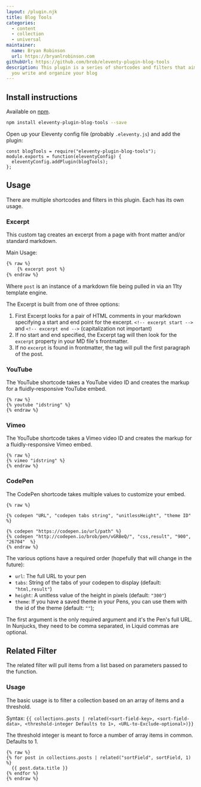 ```yaml
---
layout: /plugin.njk
title: Blog Tools
categories:
  - content
  - collection
  - universal
maintainer:
  name: Bryan Robinson
  url: https://bryanlrobinson.com
githubUrl: https://github.com/brob/eleventy-plugin-blog-tools
description: This plugin is a series of shortcodes and filters that aim to help
  you write and organize your blog
---
```


## Install instructions

Available on [npm](https://www.npmjs.com/package/eleventy-plugin-blog-tools).

```bash
npm install eleventy-plugin-blog-tools --save
```

Open up your Eleventy config file (probably `.eleventy.js`) and add the plugin:

```
const blogTools = require("eleventy-plugin-blog-tools");
module.exports = function(eleventyConfig) {
  eleventyConfig.addPlugin(blogTools);
};
```

## Usage

There are multiple shortcodes and filters in this plugin. Each has its own usage.


### Excerpt

This custom tag creates an excerpt from a page with front matter and/or standard markdown. 

Main Usage:

```html
{% raw %}
    {% excerpt post %}
{% endraw %}
```

Where `post` is an instance of a markdown file being pulled in via an 11ty template engine.

The Excerpt is built from one of three options:

1. First Excerpt looks for a pair of HTML comments in your markdown specifying a start and end point for the excerpt. `<!-- excerpt start -->` and `<!-- excerpt end -->` (capitalization not important)
2. If no start and end specified, the Excerpt tag will then look for the `excerpt` property in your MD file's frontmatter.
3. If no `excerpt` is found in frontmatter, the tag will pull the first paragraph of the post.

### YouTube

The YouTube shortcode takes a YouTube video ID and creates the markup for a fluidly-responsive YouTube embed.

```
{% raw %}
{% youtube "idstring" %}
{% endraw %}
```
### Vimeo

The YouTube shortcode takes a Vimeo video ID and creates the markup for a fluidly-responsive Vimeo embed.

```
{% raw %}
{% vimeo "idstring" %}
{% endraw %}
```


### CodePen

The CodePen shortcode takes multiple values to customize your embed.
```
{% raw %}

{% codepen "URL", "codepen tabs string", "unitlessHeight", "theme ID" %}

{% codepen "https://codepen.io/url/path" %}
{% codepen "http://codepen.io/brob/pen/vGRBeQ/", "css,result", "900", "26704"  %}
{% endraw %}
```

The various options have a required order (hopefully that will change in the future): 
* `url`: The full URL to your pen 
* `tabs`: String of the tabs of your codepen to display (default: `"html,result"`)
* `height`: A unitless value of the height in pixels (default: `"300"`)
* `theme`: If you have a saved theme in your Pens, you can use them with the id of the theme (default: `""`);

The first argument is the only required argument and it's the Pen's full URL. In Nunjucks, they need to be comma separated, in Liquid commas are optional.

## Related Filter

The related filter will pull items from a list based on parameters passed to the function.

### Usage

The basic usage is to filter a collection based on an array of items and a threshold.

Syntax: `{{ collections.posts | related(<sort-field-key>, <sort-field-data>, <threshold-integer Defaults to 1>, <URL-to-Exclude-optional>)}}`

The threshold integer is meant to force a number of array items in common. Defaults to 1.

```
{% raw %}
{% for post in collections.posts | related("sortField", sortField, 1) %}
  {{ post.data.title }}
{% endfor %}
{% endraw %}
```